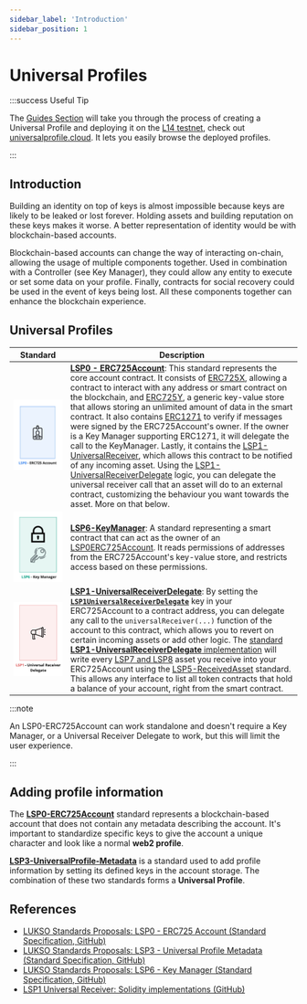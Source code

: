 ```yaml
---
sidebar_label: 'Introduction'
sidebar_position: 1
---
```


# Universal Profiles

:::success Useful Tip

The [Guides Section](../../guides/universal-profile/create-profile) will take you through the process of creating a Universal Profile and deploying it on the [L14 testnet](../../networks/l14-testnet.md), check out [universalprofile.cloud](https://universalprofile.cloud/). It lets you easily browse the deployed profiles.

:::

## Introduction

Building an identity on top of keys is almost impossible because keys are likely to be leaked or lost forever. Holding assets and building reputation on these keys makes it worse. A better representation of identity would be with blockchain-based accounts.

Blockchain-based accounts can change the way of interacting on-chain, allowing the usage of multiple components together. Used in combination with a Controller (see Key Manager), they could allow any entity to execute or set some data on your profile. Finally, contracts for social recovery could be used in the event of keys being lost. All these components together can enhance the blockchain experience.

## Universal Profiles

| Standard                                                                          | Description                                                                                                                                                                                                                                                                                                                                                                                                                                                                                                                                                                                                                                                                                                                                                                                                                                                                                                                                                                                                                                                                                                                                     |
| --------------------------------------------------------------------------------- | ----------------------------------------------------------------------------------------------------------------------------------------------------------------------------------------------------------------------------------------------------------------------------------------------------------------------------------------------------------------------------------------------------------------------------------------------------------------------------------------------------------------------------------------------------------------------------------------------------------------------------------------------------------------------------------------------------------------------------------------------------------------------------------------------------------------------------------------------------------------------------------------------------------------------------------------------------------------------------------------------------------------------------------------------------------------------------------------------------------------------------------------------- |
| ![LSP0-ERC725Account](../../../static/img/standards/lsp0-erc725account-contract.jpeg)               | **[LSP0 - ERC725Account](./01-lsp0-erc725account.md)**: This standard represents the core account contract. It consists of [ERC725X](https://github.com/ethereum/EIPs/blob/master/EIPS/eip-725.md#erc725x), allowing a contract to interact with any address or smart contract on the blockchain, and [ERC725Y](https://github.com/ethereum/EIPs/blob/master/EIPS/eip-725.md#erc725y), a generic key-value store that allows storing an unlimited amount of data in the smart contract. It also contains [ERC1271](https://eips.ethereum.org/EIPS/eip-1271) to verify if messages were signed by the ERC725Account's owner. If the owner is a Key Manager supporting ERC1271, it will delegate the call to the KeyManager. Lastly, it contains the [LSP1-UniversalReceiver](../generic-standards/02-lsp1-universal-receiver.md), which allows this contract to be notified of any incoming asset. Using the [LSP1-UniversalReceiverDelegate](../universal-profile/02-lsp1-universal-receiver-delegate.md) logic, you can delegate the universal receiver call that an asset will do to an external contract, customizing the behaviour you want towards the asset. More on that below. |
| ![LSP6-KeyManager](../../../static/img/standards/lsp6-key-manager-contract.jpeg)                 | **[LSP6-KeyManager](./04-lsp6-key-manager.md)**: A standard representing a smart contract that can act as the owner of an [LSP0ERC725Account](./01-lsp0-erc725account.md). It reads permissions of addresses from the ERC725Account's key-value store, and restricts access based on these permissions.                                                                                                                                                                                                                                                                                                                                                                                                                                                                                                                                                                                                                                                                                                                                                                                                                                             |
| ![LSP1-UniversalReceiverDelegate](../../../static/img/standards/lsp1-universal-receiver-delegate-contract.jpeg) | **[LSP1-UniversalReceiverDelegate](./02-lsp1-universal-receiver-delegate.md)**: By setting the **[`LSP1UniversalReceiverDelegate`](../generic-standards/lsp1-universal-receiver#extension)** key in your ERC725Account to a contract address, you can delegate any call to the `universalReceiver(...)` function of the account to this contract, which allows you to revert on certain incoming assets or add other logic. The [standard **LSP1-UniversalReceiverDelegate** implementation](../smart-contracts/lsp1-universal-receiver-delegate-up.md) will write every [LSP7 and LSP8](../nft-2.0/01-introduction.md) asset you receive into your ERC725Account using the [LSP5-ReceivedAsset](./06-lsp5-received-assets.md) standard. This allows any interface to list all token contracts that hold a balance of your account, right from the smart contract.                                                                                                                                                                      |

:::note

An LSP0-ERC725Account can work standalone and doesn't require a Key Manager, or a Universal Receiver Delegate to work, but this will limit the user experience.

:::

## Adding profile information

The **[LSP0-ERC725Account](./01-lsp0-erc725account.md)** standard represents a blockchain-based account that does not contain any metadata describing the account. It's important to standardize specific keys to give the account a unique character and look like a normal **web2 profile**.

**[LSP3-UniversalProfile-Metadata](./03-lsp3-universal-profile-metadata.md)** is a standard used to add profile information by setting its defined keys in the account storage. The combination of these two standards forms a **Universal Profile**.

## References

- [LUKSO Standards Proposals: LSP0 - ERC725 Account (Standard Specification, GitHub)](https://github.com/lukso-network/LIPs/blob/main/LSPs/LSP-0-ERC725Account.md)
- [LUKSO Standards Proposals: LSP3 - Universal Profile Metadata (Standard Specification, GitHub)](https://github.com/lukso-network/LIPs/blob/main/LSPs/LSP-3-UniversalProfile-Metadata.md)
- [LUKSO Standards Proposals: LSP6 - Key Manager (Standard Specification, GitHub)](https://github.com/lukso-network/LIPs/blob/main/LSPs/LSP-6-KeyManager.md)
- [LSP1 Universal Receiver: Solidity implementations (GitHub)](https://github.com/lukso-network/lsp-universalprofile-smart-contracts/tree/develop/contracts/LSP1UniversalReceiver)
